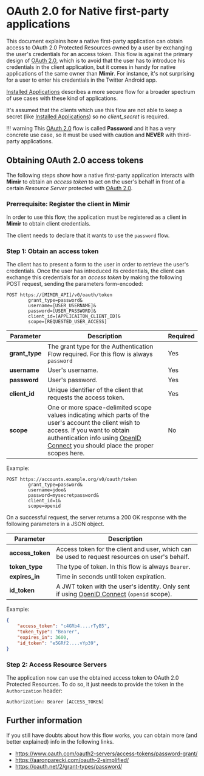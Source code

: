 # OAuth 2.0 for Native first-party applications

This document explains how a native first-party application can obtain access to OAuth 2.0 Protected Resources
owned by a user by exchanging the user's credentials for an
access token. This flow is against the primary design of [OAuth 2.0], which is to avoid that the
user has to introduce his credentials in the client application, but it comes in handy for native
applications of the same owner than **Mimir**. For instance, it's not surprising for a user to
enter his credentials in the Twitter Android app.

[Installed Applications] describes a more secure flow for a broader spectrum of use cases with these
kind of applications.

It's assumed that the clients which use this flow are not able to keep a secret (like [Installed Applications])
so no *client_secret* is required.

!!! warning
    This [OAuth 2.0] flow is called **Password** and it has a very concrete use case, so it must be used
    with caution and **NEVER** with third-party applications.

## Obtaining OAuth 2.0 access tokens

The following steps show how a native first-party application interacts with **Mimir** to obtain
an *access token* to act on the user's behalf in front of a certain *Resource Server* protected with
[OAuth 2.0].

### Prerrequisite: Register the client in Mimir

In order to use this flow, the application must be registered as a client in **Mimir** to obtain
client credentials.

The client needs to declare that it wants to use the `password` flow.

### Step 1: Obtain an access token

The client has to present a form to the user in order to retrieve the user's credentials. Once the user has
introduced its credentials, the client can exchange this credentials for an *access token* by making the
following POST request, sending the parameters form-encoded:

```http
POST https://[MIMIR_API]/v0/oauth/token
        grant_type=password&
        username=[USER_USERNAME]&
        password=[USER_PASSWORD]&
        client_id=[APPLICAITON_CLIENT_ID]&
        scope=[REQUESTED_USER_ACCESS]
```

Parameter | Description | Required
--- | --- | ---
**grant_type** | The grant type for the Authentication Flow required. For this flow is always `password` | Yes
**username** | User's username. | Yes
**password** | User's password. | Yes
**client_id** | Unique identifier of the client that requests the access token. | Yes
**scope** | One or more space-delimited scope values indicating which parts of the user's account the client wish to access. If you want to obtain authentication info using [OpenID Connect] you should place the proper scopes here. | No

Example:

```http
POST https://accounts.example.org/v0/oauth/token
        grant_type=password&
        username=jdoe&
        password=mysecretpassword&
        client_id=1&
        scope=openid
```

On a successful request, the server returns a 200 OK response with the following parameters in a JSON object.

Parameter | Description
--- | ---
**access_token** | Access token for the client and user, which can be used to request resources on user's behalf.
**token_type** | The type of token. In this flow is always `Bearer`.
**expires_in** | Time in seconds until token expiration.
**id_token** | A JWT token with the user's identity. Only sent if using [OpenID Connect] (`openid` scope).

Example:

```json
{
    "access_token": "c4GRb4....rTyB5",
    "token_type": "Bearer",
    "expires_in": 3600,
    "id_token": "e5GRf2....vYp39",
}
```

### Step 2: Access Resource Servers

The application now can use the obtained access token to OAuth 2.0 Protected Resources. To do so, it just needs to
provide the token in the `Authorization` header:

`Authorization: Bearer [ACCESS_TOKEN]`

## Further information

If you still have doubts about how this flow works, you can obtain more (and better explained) info in the following links.

- <https://www.oauth.com/oauth2-servers/access-tokens/password-grant/>
- <https://aaronparecki.com/oauth-2-simplified/>
- <https://oauth.net/2/grant-types/password/>

[OAuth 2.0]: https://tools.ietf.org/html/rfc6749
[Installed Applications]: oauth2installedapps.md
[OpenID Connect]: openidconnect.md
